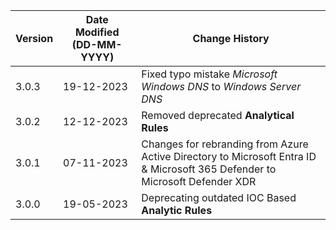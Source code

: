 | **Version** | **Date Modified (DD-MM-YYYY)** | **Change History**                                                             |
|-------------|--------------------------------|--------------------------------------------------------------------------------|
| 3.0.3       | 19-12-2023                     | Fixed typo mistake *Microsoft Windows DNS* to *Windows Server DNS*             |                           
| 3.0.2       | 12-12-2023                     | Removed deprecated **Analytical Rules**                                        |
| 3.0.1       | 07-11-2023                     | Changes for rebranding from Azure Active Directory to Microsoft Entra ID & Microsoft 365 Defender to Microsoft Defender XDR   |
| 3.0.0       | 19-05-2023                     | Deprecating outdated IOC Based **Analytic Rules** 		                        |